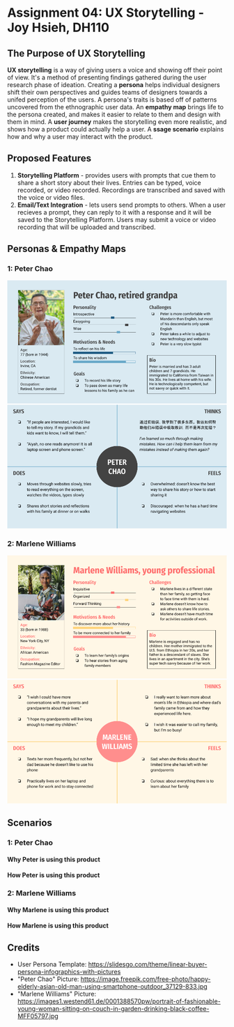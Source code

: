 # Assignment 04: UX Storytelling - Joy Hsieh, DH110
## The Purpose of UX Storytelling
**UX storytelling** is a way of giving users a voice and showing off their point of view. It's a method of presenting findings gathered during the user research phase of ideation.
Creating a **persona** helps individual designers shift their own perspectives and guides teams of designers towards a unifed perception of the users. A persona's traits is based off of patterns uncovered from the ethnographic user data.
An **empathy map** brings life to the persona created, and makes it easier to relate to them and design with them in mind.
A **user journey** makes the storytelling even more realistic, and shows how a product could actually help a user.
A **ssage scenario** explains how and why a user may interact with the product.

## Proposed Features
1. **Storytelling Platform** - provides users with prompts that cue them to share a short story about their lives. Entries can be typed, voice recorded, or video recorded. Recordings are transcribed and saved with the voice or video files.
2. **Email/Text Integration** - lets users send prompts to others. When a user recieves a prompt, they can reply to it with a response and it will be saved to the Storytelling Platform. Users may submit a voice or video recording that will be uploaded and transcribed.

## Personas & Empathy Maps
### 1: Peter Chao
![Peter-Chao-Persona](Peter-Chao-Persona.png)
![Peter-Chao-Map](Peter-Chao-Map.png)
### 2: Marlene Williams
![Marlene-Williams-Persona](Marlene-Williams-Persona.png)
![Marlene-Williams-Map](Marlene-Williams-Map.png)

## Scenarios
### 1: Peter Chao
#### Why Peter is using this product
>
#### How Peter is using this product
>
### 2: Marlene Williams
#### Why Marlene is using this product
>
#### How Marlene is using this product
>

## Credits
- User Persona Template: https://slidesgo.com/theme/linear-buyer-persona-infographics-with-pictures
- "Peter Chao" Picture: https://image.freepik.com/free-photo/happy-elderly-asian-old-man-using-smartphone-outdoor_37129-833.jpg
- "Marlene Williams" Picture: https://images1.westend61.de/0001388570pw/portrait-of-fashionable-young-woman-sitting-on-couch-in-garden-drinking-black-coffee-MFF05797.jpg

